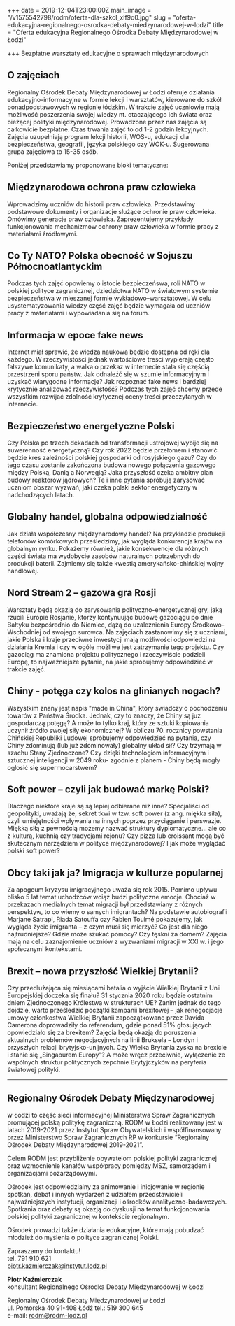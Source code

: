 +++
date = 2019-12-04T23:00:00Z
main_image = "/v1575542798/rodm/oferta-dla-szkol_xlf9o0.jpg"
slug = "oferta-edukacyjna-regionalnego-osrodka-debaty-miedzynarodowej-w-lodzi"
title = "Oferta edukacyjna Regionalnego Ośrodka Debaty Międzynarodowej w Łodzi"

+++
Bezpłatne warsztaty edukacyjne o sprawach międzynarodowych

## O zajęciach

Regionalny Ośrodek Debaty Międzynarodowej w Łodzi oferuje działania edukacyjno-informacyjne w formie lekcji i warsztatów, kierowane do szkół ponadpodstawowych w regionie łódzkim. W trakcie zajęć uczniowie mają możliwość poszerzenia swojej wiedzy nt. otaczającego ich świata oraz bieżącej polityki międzynarodowej. Prowadzone przez nas zajęcia są całkowicie bezpłatne. Czas trwania zajęć to od 1-2 godzin lekcyjnych. Zajęcia uzupełniają program lekcji historii, WOS-u, edukacji dla bezpieczeństwa, geografii, języka polskiego czy WOK-u. Sugerowana grupa zajęciowa to 15-35 osób.

Poniżej przedstawiamy proponowane bloki tematyczne:

## Międzynarodowa ochrona praw człowieka

Wprowadzimy uczniów do historii praw człowieka. Przedstawimy podstawowe dokumenty i organizacje służące ochronie praw człowieka. Omówimy generacje praw człowieka. Zaprezentujemy przykłady funkcjonowania mechanizmów ochrony praw człowieka w formie pracy z materiałami źródłowymi.

## Co Ty NATO? Polska obecność w Sojuszu Północnoatlantyckim

Podczas tych zajęć opowiemy o istocie bezpieczeńswa, roli NATO w polskiej polityce zagranicznej, dziedzictwa NATO w światowym systemie bezpieczeństwa w mieszanej formie wykładowo–warsztatowej. W celu usystematyzowania wiedzy część zajęć będzie wymagała od uczniów pracy z materiałami i wypowiadania się na forum.

## Informacja w epoce fake news

Internet miał sprawić, że wiedza naukowa będzie dostępna od ręki dla każdego. W rzeczywistości jednak wartościowe treści wypierają często fałszywe komunikaty, a walka o przekaz w internecie stała się częścią przestrzeni sporu państw. Jak odnaleźć się w szumie informacyjnym i uzyskać wiarygodne informacje? Jak rozpoznać fake news i bardziej krytycznie analizować rzeczywistość? Podczas tych zajęć chcemy przede wszystkim rozwijać zdolność krytycznej oceny treści przeczytanych w internecie.

## Bezpieczeństwo energetyczne Polski

Czy Polska po trzech dekadach od transformacji ustrojowej wybije się na suwerenność energetyczną? Czy rok 2022 będzie przełomem i stanowić będzie kres zależności polskiej gospodarki od rosyjskiego gazu? Czy do tego czasu zostanie zakończona budowa nowego połączenia gazowego między Polską, Danią a Norwegią? Jaka przyszłość czeka ambitny plan budowy reaktorów jądrowych? Te i inne pytania spróbują zarysować uczniom obszar wyzwań, jaki czeka polski sektor energetyczny w nadchodzących latach.

## Globalny handel, globalna odpowiedzialność

Jak działa współczesny międzynarodowy handel? Na przykładzie produkcji telefonów komórkowych prześledzimy, jak wygląda konkurencja krajów na globalnym rynku. Pokażemy również, jakie konsekwencje dla różnych części świata ma wydobycie zasobów naturalnych potrzebnych do produkcji baterii. Zajmiemy się także kwestią amerykańsko-chińskiej wojny handlowej.

## Nord Stream 2 – gazowa gra Rosji

Warsztaty będą okazją do zarysowania polityczno-energetycznej gry, jaką rzucili Europie Rosjanie, którzy kontynuując budowę gazociągu po dnie Bałtyku bezpośrednio do Niemiec, dążą do uzależnienia Europy Środkowo-Wschodniej od swojego surowca. Na zajęciach zastanowimy się z uczniami, jakie Polska i kraje przeciwne inwestycji mają możliwości odpowiedzi na działania Kremla i czy w ogóle możliwe jest zatrzymanie tego projektu. Czy gazociąg ma znamiona projektu politycznego i rzeczywiście podzieli Europę, to najważniejsze pytanie, na jakie spróbujemy odpowiedzieć w trakcie zajęć.

## Chiny - potęga czy kolos na glinianych nogach?

Wszystkim znany jest napis "made in China", który świadczy o pochodzeniu towarów z Państwa Środka. Jednak, czy to znaczy, że Chiny są już gospodarczą potęgą? A może to tylko kraj, który ze sztuki kopiowania uczynił źródło swojej siły ekonomicznej? W obliczu 70. rocznicy powstania Chińskiej Republiki Ludowej spróbujemy odpowiedzieć na pytania, czy Chiny zdominują (lub już zdominowały) globalny układ sił? Czy trzymają w szachu Stany Zjednoczone? Czy dzięki technologiom informacyjnym i sztucznej inteligencji w 2049 roku- zgodnie z planem - Chiny będą mogły ogłosić się supermocarstwem?

## Soft power – czyli jak budować markę Polski?

Dlaczego niektóre kraje są są lepiej odbierane niż inne? Specjaliści od geopolityki, uważają że, sekret tkwi w tzw. soft power (z ang. miękka siła), czyli umiejętności wpływania na innych poprzez przyciąganie i perswazje. Miękką siłą z pewnością możemy nazwać struktury dyplomatyczne... ale co z kulturą, kuchnią czy tradycjami rejonu? Czy pizza lub croissant mogą być skutecznym narzędziem w polityce międzynarodowej? I jak może wyglądać polski soft power?

## Obcy taki jak ja? Imigracja w kulturze popularnej

Za apogeum kryzysu imigracyjnego uważa się rok 2015. Pomimo upływu blisko 5 lat temat uchodźców wciąż budzi polityczne emocje. Chociaż w przekazach medialnych temat migracji był przedstawiany z różnych perspektyw, to co wiemy o samych imigrantach? Na podstawie autobiografii Marjane Satrapi, Riada Satouffa czy Fabien Toulmé pokazujemy, jak wygląda życie imigranta – z czym musi się mierzyć? Co jest dla niego najtrudniejsze? Gdzie może szukać pomocy? Czy tęskni za domem? Zajęcia mają na celu zaznajomienie uczniów z wyzwaniami migracji w XXI w. i jego społecznymi kontekstami.

## Brexit – nowa przyszłość Wielkiej Brytanii?

Czy przedłużająca się miesiącami batalia o wyjście Wielkiej Brytanii z Unii Europejskiej doczeka się finału? 31 stycznia 2020 roku będzie ostatnim dniem Zjednoczonego Królestwa w strukturach UE? Zanim jednak do tego dojdzie, warto prześledzić początki kampanii brexitowej – jak renegocjacje umowy członkostwa Wielkiej Brytanii zapoczątkowane przez Davida Camerona doprowadziły do referendum, gdzie ponad 51% głosujących opowiedziało się za brexitem? Zajęcia będą okazją do poruszenia aktualnych problemów negocjacyjnych na linii Bruksela – Londyn i przyszłych relacji brytyjsko-unijnych. Czy Wielka Brytania zyska na brexicie i stanie się „Singapurem Europy”? A może wręcz przeciwnie, wyłączenie ze wspólnych struktur politycznych zepchnie Brytyjczyków na peryferia światowej polityki.

***

## Regionalny Ośrodek Debaty Międzynarodowej

w Łodzi to część sieci informacyjnej Ministerstwa Spraw Zagranicznych promującej polską politykę zagraniczną. RODM w Łodzi realizowany jest w latach 2019-2021 przez Instytut Spraw Obywatelskich i współfinansowany przez Ministerstwo Spraw Zagranicznych RP w konkursie “Regionalny Ośrodek Debaty Międzynarodowej 2019-2021”.

Celem RODM jest przybliżenie obywatelom polskiej polityki zagranicznej oraz wzmocnienie kanałów współpracy pomiędzy MSZ, samorządem i organizacjami pozarządowymi.

Ośrodek jest odpowiedzialny za animowanie i inicjowanie w regionie spotkań, debat i innych wydarzeń z udziałem przedstawicieli najważniejszych instytucji, organizacji i ośrodków analityczno-badawczych. Spotkania oraz debaty są okazją do dyskusji na temat funkcjonowania polskiej polityki zagranicznej w kontekście regionalnym.

Ośrodek prowadzi także działania edukacyjne, które mają pobudzać młodzież do myślenia o polityce zagranicznej Polski.

Zapraszamy do kontaktu!  
tel. 791 910 621  
piotr.kazmierczak@instytut.lodz.pl

**Piotr Kaźmierczak**  
konsultant Regionalnego Ośrodka Debaty Międzynarodowej w Łodzi

Regionalny Ośrodek Debaty Międzynarodowej w Łodzi  
ul. Pomorska 40 91-408 Łódź tel.: 519 300 645  
e-mail: rodm@rodm-lodz.pl